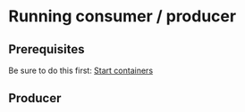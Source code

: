 # Running consumer / producer

## Prerequisites
Be sure to do this first: [Start containers](./../../../README.md#start-containers-for-examples)

## Producer
